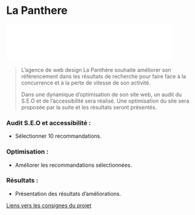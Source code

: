 # La Panthere

![Image](/git_assets/la-panthere-logo-git.svg)

>L’agence de web design La Panthère souhaite améliorer son référencement dans les résultats de recherche pour faire face à la concurrence et à la perte de vitesse de son activité.
>
>Dans une dynamique d’optimisation de son site web, un audit du S.E.O et de l’accessibilité sera réalisé.
>Une optimisation du site sera proposée par la suite et les résultats seront présentés.


### Audit S.E.O et accessibilité :
* Sélectionner 10 recommandations.

### Optimisation :
* Améliorer les recommandations sélectionnées.

### Résultats :
* Présentation des résultats d’améliorations.

[Liens vers les consignes du projet](https://openclassrooms.com/fr/paths/556/projects/638/assignment)